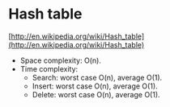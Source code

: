 # Hash table

[http://en.wikipedia.org/wiki/Hash_table](http://en.wikipedia.org/wiki/Hash_table)

* Space complexity: O(n).
* Time complexity:
    * Search: worst case O(n), average O(1).
    * Insert: worst case O(n), average O(1).
    * Delete: worst case O(n), average O(1).
